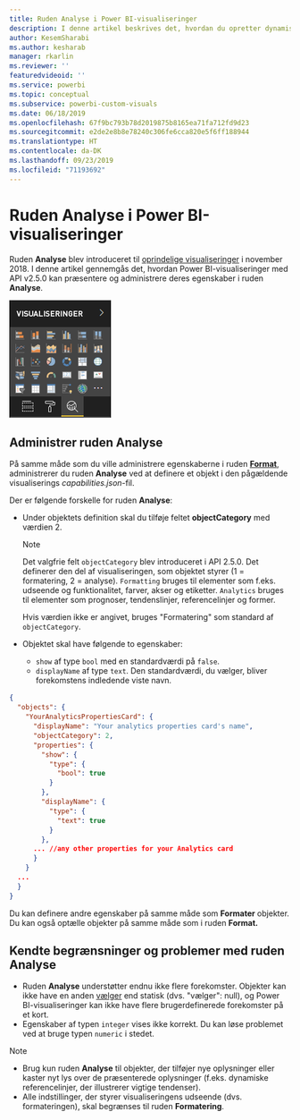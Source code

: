 ```yaml
---
title: Ruden Analyse i Power BI-visualiseringer
description: I denne artikel beskrives det, hvordan du opretter dynamiske referencelinjer i Power BI-visualiseringer.
author: KesemSharabi
ms.author: kesharab
manager: rkarlin
ms.reviewer: ''
featuredvideoid: ''
ms.service: powerbi
ms.topic: conceptual
ms.subservice: powerbi-custom-visuals
ms.date: 06/18/2019
ms.openlocfilehash: 67f9bc793b78d2019875b8165ea71fa712fd9d23
ms.sourcegitcommit: e2de2e8b8e78240c306fe6cca820e5f6ff188944
ms.translationtype: HT
ms.contentlocale: da-DK
ms.lasthandoff: 09/23/2019
ms.locfileid: "71193692"
---
```

# <a name="the-analytics-pane-in-power-bi-visuals"></a>Ruden Analyse i Power BI-visualiseringer

Ruden **Analyse** blev introduceret til [oprindelige visualiseringer](https://docs.microsoft.com/power-bi/desktop-analytics-pane) i november 2018.
I denne artikel gennemgås det, hvordan Power BI-visualiseringer med API v2.5.0 kan præsentere og administrere deres egenskaber i ruden **Analyse**.

![Ruden Analyse](./media/visualization-pane-analytics-tab.png)

## <a name="manage-the-analytics-pane"></a>Administrer ruden Analyse

På samme måde som du ville administrere egenskaberne i ruden [**Format**](https://docs.microsoft.com/power-bi/developer/custom-visual-develop-tutorial-format-options), administrerer du ruden **Analyse** ved at definere et objekt i den pågældende visualiserings *capabilities.json*-fil. 

Der er følgende forskelle for ruden **Analyse**:

* Under objektets definition skal du tilføje feltet **objectCategory** med værdien 2.

    > [!NOTE]
    > Det valgfrie felt `objectCategory` blev introduceret i API 2.5.0. Det definerer den del af visualiseringen, som objektet styrer (1 = formatering, 2 = analyse). `Formatting` bruges til elementer som f.eks. udseende og funktionalitet, farver, akser og etiketter. `Analytics` bruges til elementer som prognoser, tendenslinjer, referencelinjer og former.
    >
    > Hvis værdien ikke er angivet, bruges "Formatering" som standard af `objectCategory`.

* Objektet skal have følgende to egenskaber:
    * `show` af type `bool` med en standardværdi på `false`.
    * `displayName` af type `text`. Den standardværdi, du vælger, bliver forekomstens indledende viste navn.

```json
{
  "objects": {
    "YourAnalyticsPropertiesCard": {
      "displayName": "Your analytics properties card's name",
      "objectCategory": 2,
      "properties": {
        "show": {
          "type": {
            "bool": true
          }
        },
        "displayName": {
          "type": {
            "text": true
          }
        },
      ... //any other properties for your Analytics card
      }
    }
  ...
  }
}
```

Du kan definere andre egenskaber på samme måde som **Formater** objekter. Du kan også optælle objekter på samme måde som i ruden **Format.**

## <a name="known-limitations-and-issues-of-the-analytics-pane"></a>Kendte begrænsninger og problemer med ruden Analyse

* Ruden **Analyse** understøtter endnu ikke flere forekomster. Objekter kan ikke have en anden [vælger](https://microsoft.github.io/PowerBI-visuals/docs/concepts/objects-and-properties/#selector) end statisk (dvs. "vælger": null), og Power BI-visualiseringer kan ikke have flere brugerdefinerede forekomster på et kort.
* Egenskaber af typen `integer` vises ikke korrekt. Du kan løse problemet ved at bruge typen `numeric` i stedet.

> [!NOTE]
> * Brug kun ruden **Analyse** til objekter, der tilføjer nye oplysninger eller kaster nyt lys over de præsenterede oplysninger (f.eks. dynamiske referencelinjer, der illustrerer vigtige tendenser).
> * Alle indstillinger, der styrer visualiseringens udseende (dvs. formateringen), skal begrænses til ruden **Formatering**.
